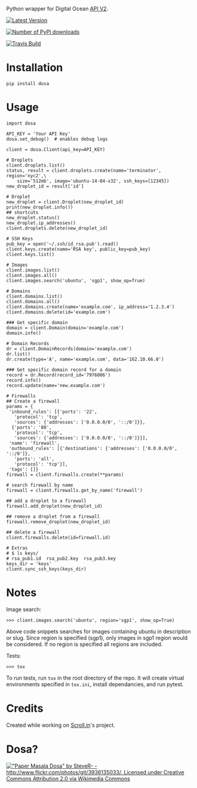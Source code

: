 Python wrapper for Digital Ocean [API V2](https://developers.digitalocean.com).

[![Latest Version](https://badge.fury.io/py/dosa.svg)](http://badge.fury.io/py/dosa)

[![Number of PyPI downloads](https://pypip.in/d/dosa/badge.png)](https://crate.io/packages/dosa/)

[![Travis Build](https://img.shields.io/travis/shon/dosa.svg)](https://travis-ci.org/shon/dosa)


Installation
============

``` {.sourceCode .bash}
pip install dosa
```

Usage
=====

``` {.sourceCode .python}
import dosa

API_KEY = 'Your API Key'
dosa.set_debug()  # enables debug logs

client = dosa.Client(api_key=API_KEY)

# Droplets
client.droplets.list()
status, result = client.droplets.create(name='terminator', region='nyc2',\
    size='512mb', image='ubuntu-14-04-x32', ssh_keys=[12345])
new_droplet_id = result['id']

# Droplet
new_droplet = client.Droplet(new_droplet_id)
print(new_droplet.info())
## shortcuts
new_droplet.status()
new_droplet.ip_addresses()
client.droplets.delete(new_droplet_id)

# SSH Keys
pub_key = open('~/.ssh/id_rsa.pub').read()
client.keys.create(name='RSA key', public_key=pub_key)
client.keys.list()

# Images
client.images.list()
client.images.all()
client.images.search('ubuntu', 'sgp1', show_op=True)

# Domains
client.domains.list()
client.domains.all()
client.domains.create(name='example.com', ip_address='1.2.3.4')
client.domains.delete(id='example.com')

### Get specific domain
domain = client.Domain(domain='example.com')
domain.info()

# Domain Records
dr = client.DomainRecords(domain='example.com')
dr.list()
dr.create(type='A', name='example.com', data='162.10.66.0')

### Get specific domain record for a domain
record = dr.Record(record_id='7976006')
record.info()
record.update(name='new.example.com')

# Firewalls
## Create a firewall
params = {
 'inbound_rules': [{'ports': '22',
   'protocol': 'tcp',
   'sources': {'addresses': ['0.0.0.0/0', '::/0']}},
  {'ports': '80',
   'protocol': 'tcp',
   'sources': {'addresses': ['0.0.0.0/0', '::/0']}}],
 'name': 'firewall',
 'outbound_rules': [{'destinations': {'addresses': ['0.0.0.0/0', '::/0']},
   'ports': 'all',
   'protocol': 'tcp'}],
 'tags': []}
firewall = client.firewalls.create(**params)

# search firewall by name
firewall = client.firewalls.get_by_name('firewall')

## add a droplet to a firewall
firewall.add_droplet(new_droplet_id)

## remove a droplet from a firewall
firewall.remove_droplet(new_droplet_id)

## delete a firewall
client.firewalls.delete(id=firewall.id)

# Extras
# $ ls keys/
# rsa_pub1.id  rsa_pub2.key  rsa_pub3.key
keys_dir = 'keys'
client.sync_ssh_keys(keys_dir)
```

Notes
=====

Image search:

    >>> client.images.search('ubuntu', region='sgp1', show_op=True)

Above code snippets searches for images containing ubuntu in description
or slug. Since region is specified (sgp1), only images in sgp1 region
would be considered. If no region is specified all regions are included.

Tests:

    >>> tox

To run tests, run `tox` in the root directory of the repo. It will create
virtual environments specified in `tox.ini`, install dependancies, and
run pytest.

Credits
=======

Created while working on [Scroll.in](http://scroll.in)'s project.

Dosa?
=====

[!["Paper Masala Dosa" by SteveR- -
<http://www.flickr.com/photos/git/3936135033/>. Licensed under Creative
Commons Attribution 2.0 via Wikimedia
Commons](http://upload.wikimedia.org/wikipedia/commons/thumb/3/34/Paper_Masala_Dosa.jpg/640px-Paper_Masala_Dosa.jpg)](http://commons.wikimedia.org/wiki/File:Paper_Masala_Dosa.jpg#mediaviewer/File:Paper_Masala_Dosa.jpg)
